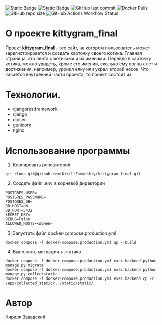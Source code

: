 ![Static Badge](https://img.shields.io/badge/Python-blue)
![Static Badge](https://img.shields.io/badge/Python-blue)
![GitHub last commit](https://img.shields.io/github/last-commit/KirillZavadskiy/kittygram_final)
![Docker Pulls](https://img.shields.io/docker/pulls/KirillZavadskiy/kittygram_final)
![GitHub repo size](https://img.shields.io/github/repo-size/KirillZavadskiy/kittygram_final)
![GitHub Actions Workflow Status](https://img.shields.io/github/actions/workflow/status/KirillZavadskiy/kittygram_final/.github/workflows/main.yml)

# О проекте kittygram_final 
Проект **kittygram_final** - это сайт, на котором пользователь может зарегистрироватся и создать карточку своего котика. Главная страница, это лента с котиками и их именами. Перейдя в карточку котика, можно увидеть, кроме его имении, сколько ему полных лет и достижения, например, уронил елку или украл второй носок. Что касается внутренней части проекта, то проект состоит из 
# Технологии. 
- djangorestframework 
- django 
- djoser
- gunicorn
- nginx

# Использование программы
1. Клонировать репозиторий 
```` 
git clone git@github.com:KirillZavadskiy/kittygram_final.git
```` 
2. Cоздать файл .env в корневой директории
```` 
POSTGRES_USER=
POSTGRES_PASSWORD=
POSTGRES_DB=
DB_HOST=db
DB_PORT=5432
SECRET_KEY=
DEBUG=False
ALLOWED_HOSTS=<домен>
```` 
3. Запустить файл docker-compose.production.yml
```` 
docker compose -f docker-compose.production.yml up --build
```` 
4. Выполнить миграции + статика
```` 
docker compose -f docker-compose.production.yml exec backend python manage.py migrate
docker compose -f docker-compose.production.yml exec backend python manage.py collectstatic
docker compose -f docker-compose.production.yml exec backend cp -r /app/collected_static/. /static/static/
```` 
# Автор
Кирилл Завадский
